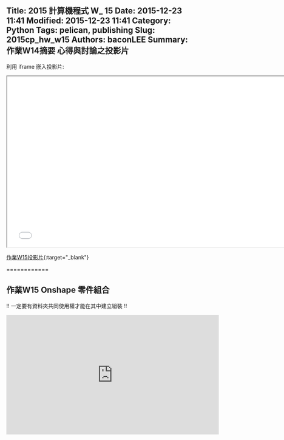 Title: 2015 計算機程式 W_ 15
Date: 2015-12-23 11:41
Modified: 2015-12-23 11:41
Category: Python
Tags: pelican, publishing
Slug: 2015cp_hw_w15
Authors: baconLEE
Summary: 作業W14摘要
心得與討論之投影片
---------------------

利用 iframe 嵌入投影片:

<iframe src="cadp_w15_lecture.html" width="750" height="450"></iframe>

[作業W15投影片](cadp_w15_lecture.html){:target="_blank"}

============

作業W15  Onshape 零件組合
-------------------------
!! 一定要有資料夾共同使用權才能在其中建立組裝 !!
<iframe width="560" height="315" src="https://www.youtube.com/embed/uKpKm-ziWMY?list=PL6na4qQvaKVLf6RwFlDugeniFGoOILa_8" frameborder="0" allowfullscreen></iframe> <p>






